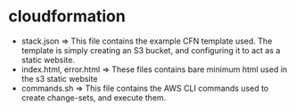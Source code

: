 # cloudformation

* stack.json => This file contains the example CFN template used. The template is simply creating an S3 bucket, and configuring it to act as a static website.
* index.html, error.html => These files contains bare minimum html used in the s3 static website
* commands.sh => This file contains the AWS CLI commands used to create change-sets, and execute them.
